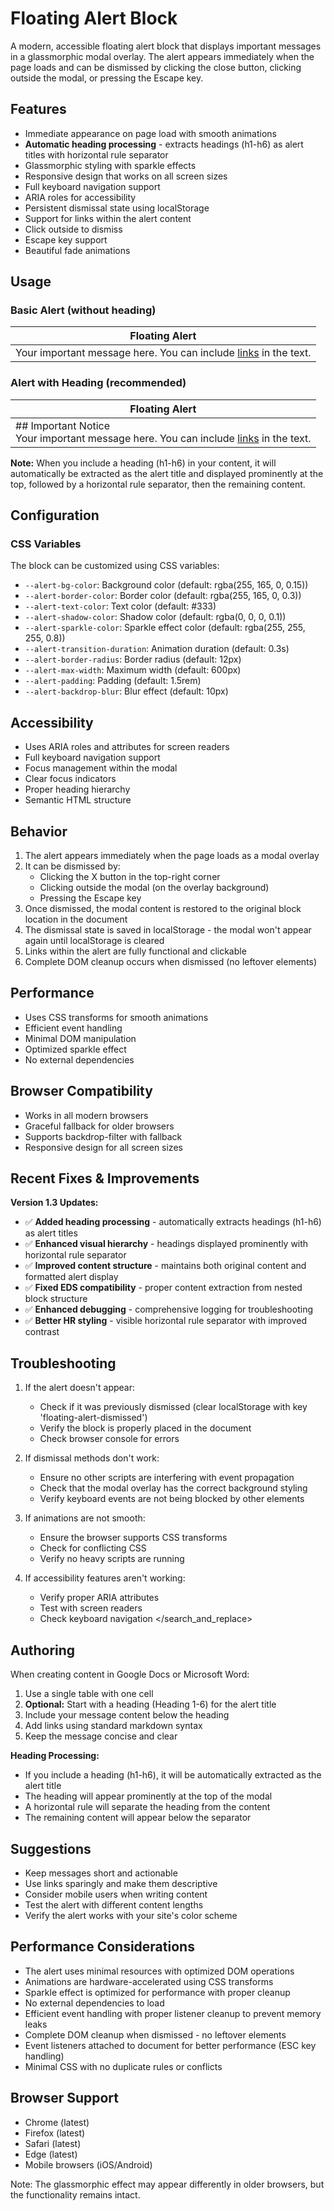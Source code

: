 # Floating Alert Block

A modern, accessible floating alert block that displays important messages in a glassmorphic modal overlay. The alert appears immediately when the page loads and can be dismissed by clicking the close button, clicking outside the modal, or pressing the Escape key.

## Features

- Immediate appearance on page load with smooth animations
- **Automatic heading processing** - extracts headings (h1-h6) as alert titles with horizontal rule separator
- Glassmorphic styling with sparkle effects
- Responsive design that works on all screen sizes
- Full keyboard navigation support
- ARIA roles for accessibility
- Persistent dismissal state using localStorage
- Support for links within the alert content
- Click outside to dismiss
- Escape key support
- Beautiful fade animations

## Usage

### Basic Alert (without heading)
| Floating Alert |
| -------------- |
| Your important message here. You can include [links](https://example.com) in the text. |

### Alert with Heading (recommended)
| Floating Alert |
| -------------- |
| ## Important Notice<br>Your important message here. You can include [links](https://example.com) in the text. |

**Note:** When you include a heading (h1-h6) in your content, it will automatically be extracted as the alert title and displayed prominently at the top, followed by a horizontal rule separator, then the remaining content.

## Configuration

### CSS Variables

The block can be customized using CSS variables:

- `--alert-bg-color`: Background color (default: rgba(255, 165, 0, 0.15))
- `--alert-border-color`: Border color (default: rgba(255, 165, 0, 0.3))
- `--alert-text-color`: Text color (default: #333)
- `--alert-shadow-color`: Shadow color (default: rgba(0, 0, 0, 0.1))
- `--alert-sparkle-color`: Sparkle effect color (default: rgba(255, 255, 255, 0.8))
- `--alert-transition-duration`: Animation duration (default: 0.3s)
- `--alert-border-radius`: Border radius (default: 12px)
- `--alert-max-width`: Maximum width (default: 600px)
- `--alert-padding`: Padding (default: 1.5rem)
- `--alert-backdrop-blur`: Blur effect (default: 10px)

## Accessibility

- Uses ARIA roles and attributes for screen readers
- Full keyboard navigation support
- Focus management within the modal
- Clear focus indicators
- Proper heading hierarchy
- Semantic HTML structure

## Behavior

1. The alert appears immediately when the page loads as a modal overlay
2. It can be dismissed by:
   - Clicking the X button in the top-right corner
   - Clicking outside the modal (on the overlay background)
   - Pressing the Escape key
3. Once dismissed, the modal content is restored to the original block location in the document
4. The dismissal state is saved in localStorage - the modal won't appear again until localStorage is cleared
5. Links within the alert are fully functional and clickable
6. Complete DOM cleanup occurs when dismissed (no leftover elements)

## Performance

- Uses CSS transforms for smooth animations
- Efficient event handling
- Minimal DOM manipulation
- Optimized sparkle effect
- No external dependencies

## Browser Compatibility

- Works in all modern browsers
- Graceful fallback for older browsers
- Supports backdrop-filter with fallback
- Responsive design for all screen sizes

## Recent Fixes & Improvements

**Version 1.3 Updates:**
- ✅ **Added heading processing** - automatically extracts headings (h1-h6) as alert titles
- ✅ **Enhanced visual hierarchy** - headings displayed prominently with horizontal rule separator
- ✅ **Improved content structure** - maintains both original content and formatted alert display
- ✅ **Fixed EDS compatibility** - proper content extraction from nested block structure
- ✅ **Enhanced debugging** - comprehensive logging for troubleshooting
- ✅ **Better HR styling** - visible horizontal rule separator with improved contrast

## Troubleshooting

1. If the alert doesn't appear:
   - Check if it was previously dismissed (clear localStorage with key 'floating-alert-dismissed')
   - Verify the block is properly placed in the document
   - Check browser console for errors

2. If dismissal methods don't work:
   - Ensure no other scripts are interfering with event propagation
   - Check that the modal overlay has the correct background styling
   - Verify keyboard events are not being blocked by other elements

3. If animations are not smooth:
   - Ensure the browser supports CSS transforms
   - Check for conflicting CSS
   - Verify no heavy scripts are running

4. If accessibility features aren't working:
   - Verify proper ARIA attributes
   - Test with screen readers
   - Check keyboard navigation</search>
</search_and_replace>

## Authoring

When creating content in Google Docs or Microsoft Word:

1. Use a single table with one cell
2. **Optional:** Start with a heading (Heading 1-6) for the alert title
3. Include your message content below the heading
4. Add links using standard markdown syntax
5. Keep the message concise and clear

**Heading Processing:**
- If you include a heading (h1-h6), it will be automatically extracted as the alert title
- The heading will appear prominently at the top of the modal
- A horizontal rule will separate the heading from the content
- The remaining content will appear below the separator

## Suggestions

- Keep messages short and actionable
- Use links sparingly and make them descriptive
- Consider mobile users when writing content
- Test the alert with different content lengths
- Verify the alert works with your site's color scheme

## Performance Considerations

- The alert uses minimal resources with optimized DOM operations
- Animations are hardware-accelerated using CSS transforms
- Sparkle effect is optimized for performance with proper cleanup
- No external dependencies to load
- Efficient event handling with proper listener cleanup to prevent memory leaks
- Complete DOM cleanup when dismissed - no leftover elements
- Event listeners attached to document for better performance (ESC key handling)
- Minimal CSS with no duplicate rules or conflicts

## Browser Support

- Chrome (latest)
- Firefox (latest)
- Safari (latest)
- Edge (latest)
- Mobile browsers (iOS/Android)

Note: The glassmorphic effect may appear differently in older browsers, but the functionality remains intact. 
